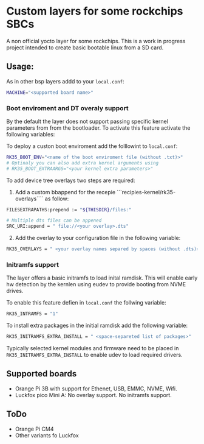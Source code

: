 # Custom layers for some rockchips SBCs


A non official yocto layer for some rockchips. This is a work in progress
project intended to create basic bootable linux from a SD card.


## Usage:

As in other bsp layers addd to your ```local.conf```:

```bash
MACHINE="<supported board name>"
```

### Boot enviroment and DT overaly support

By the default the layer does not support passing specific kernel parameters from
from the bootloader. To activate this feature activate the following variables:

To deploy a custon boot enviroment add the folllowint to ```local.conf```:


```bash
RK35_BOOT_ENV="<name of the boot enviroment file (without .txt)>"
# Optinaly you can also add extra kernel arguments using
# RK35_BOOT_EXTRAARGS="<your kernel extra parameters>"
```

To add device tree overlays two steps are required:

1. Add a custom bbappend for the recepie ```recipies-kernel/rk35-overlays```` as follow:
```bash
FILESEXTRAPATHS:prepend := "${THISDIR}/files:"

# Multiple dts files can be appened
SRC_URI:append = " file://<your overlay>.dts"

```

2. Add the overlay to your configuration file in the following variable:

```bash
RK35_OVERLAYS = " <your overlay names separed by spaces (without .dts)>"
```

### Initramfs support

The layer offers a basic initramfs to load inital ramdisk. This will enable early hw detection by the kernlen using eudev to provide booting
from NVME drives.

To enable this feature defien in ```local.conf``` the follwing variable:
```bash
RK35_INTRAMFS = "1"
```

To install extra packages in the initial ramdisk add the following variable:

```bash
RK35_INITRAMFS_EXTRA_INSTALL = " <space-separeted list of packages>"
```
Typically selected kernel modules and firmware need to be placed in ```RK35_INITRAMFS_EXTRA_INSTALL``` to enable udev to load required drivers.

## Supported boards

- Orange Pi 3B with support for Ethenet, USB, EMMC, NVME, Wifi. 
- Luckfox pico Mini A: No overlay support. No initramfs support.


## ToDo

- Orange Pi CM4
- Other variants fo Luckfox





